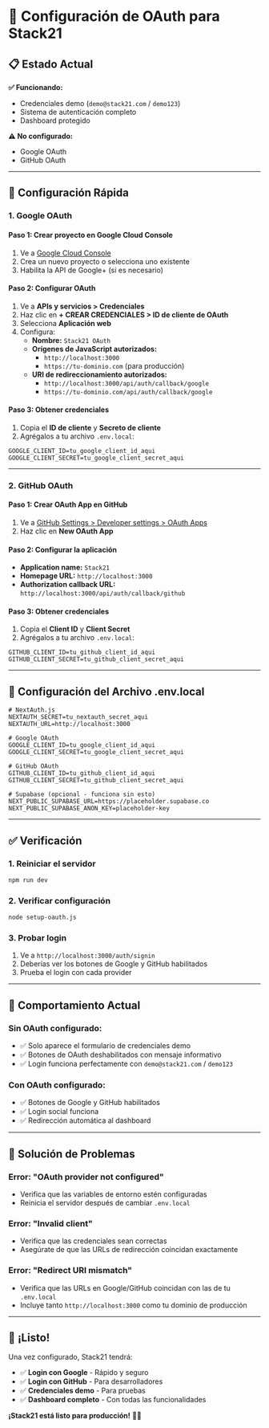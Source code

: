 # 🔐 **Configuración de OAuth para Stack21**

## 📋 **Estado Actual**

**✅ Funcionando:**
- Credenciales demo (`demo@stack21.com` / `demo123`)
- Sistema de autenticación completo
- Dashboard protegido

**⚠️ No configurado:**
- Google OAuth
- GitHub OAuth

---

## 🚀 **Configuración Rápida**

### **1. Google OAuth**

#### **Paso 1: Crear proyecto en Google Cloud Console**
1. Ve a [Google Cloud Console](https://console.cloud.google.com/)
2. Crea un nuevo proyecto o selecciona uno existente
3. Habilita la API de Google+ (si es necesario)

#### **Paso 2: Configurar OAuth**
1. Ve a **APIs y servicios > Credenciales**
2. Haz clic en **+ CREAR CREDENCIALES > ID de cliente de OAuth**
3. Selecciona **Aplicación web**
4. Configura:
   - **Nombre:** `Stack21 OAuth`
   - **Orígenes de JavaScript autorizados:**
     - `http://localhost:3000`
     - `https://tu-dominio.com` (para producción)
   - **URI de redireccionamiento autorizados:**
     - `http://localhost:3000/api/auth/callback/google`
     - `https://tu-dominio.com/api/auth/callback/google`

#### **Paso 3: Obtener credenciales**
1. Copia el **ID de cliente** y **Secreto de cliente**
2. Agrégalos a tu archivo `.env.local`:

```env
GOOGLE_CLIENT_ID=tu_google_client_id_aqui
GOOGLE_CLIENT_SECRET=tu_google_client_secret_aqui
```

---

### **2. GitHub OAuth**

#### **Paso 1: Crear OAuth App en GitHub**
1. Ve a [GitHub Settings > Developer settings > OAuth Apps](https://github.com/settings/applications/new)
2. Haz clic en **New OAuth App**

#### **Paso 2: Configurar la aplicación**
- **Application name:** `Stack21`
- **Homepage URL:** `http://localhost:3000`
- **Authorization callback URL:** `http://localhost:3000/api/auth/callback/github`

#### **Paso 3: Obtener credenciales**
1. Copia el **Client ID** y **Client Secret**
2. Agrégalos a tu archivo `.env.local`:

```env
GITHUB_CLIENT_ID=tu_github_client_id_aqui
GITHUB_CLIENT_SECRET=tu_github_client_secret_aqui
```

---

## 🔧 **Configuración del Archivo .env.local**

```env
# NextAuth.js
NEXTAUTH_SECRET=tu_nextauth_secret_aqui
NEXTAUTH_URL=http://localhost:3000

# Google OAuth
GOOGLE_CLIENT_ID=tu_google_client_id_aqui
GOOGLE_CLIENT_SECRET=tu_google_client_secret_aqui

# GitHub OAuth
GITHUB_CLIENT_ID=tu_github_client_id_aqui
GITHUB_CLIENT_SECRET=tu_github_client_secret_aqui

# Supabase (opcional - funciona sin esto)
NEXT_PUBLIC_SUPABASE_URL=https://placeholder.supabase.co
NEXT_PUBLIC_SUPABASE_ANON_KEY=placeholder-key
```

---

## ✅ **Verificación**

### **1. Reiniciar el servidor**
```bash
npm run dev
```

### **2. Verificar configuración**
```bash
node setup-oauth.js
```

### **3. Probar login**
1. Ve a `http://localhost:3000/auth/signin`
2. Deberías ver los botones de Google y GitHub habilitados
3. Prueba el login con cada provider

---

## 🎯 **Comportamiento Actual**

### **Sin OAuth configurado:**
- ✅ Solo aparece el formulario de credenciales demo
- ✅ Botones de OAuth deshabilitados con mensaje informativo
- ✅ Login funciona perfectamente con `demo@stack21.com` / `demo123`

### **Con OAuth configurado:**
- ✅ Botones de Google y GitHub habilitados
- ✅ Login social funciona
- ✅ Redirección automática al dashboard

---

## 🚨 **Solución de Problemas**

### **Error: "OAuth provider not configured"**
- Verifica que las variables de entorno estén configuradas
- Reinicia el servidor después de cambiar `.env.local`

### **Error: "Invalid client"**
- Verifica que las credenciales sean correctas
- Asegúrate de que las URLs de redirección coincidan exactamente

### **Error: "Redirect URI mismatch"**
- Verifica que las URLs en Google/GitHub coincidan con las de tu `.env.local`
- Incluye tanto `http://localhost:3000` como tu dominio de producción

---

## 🎉 **¡Listo!**

Una vez configurado, Stack21 tendrá:
- ✅ **Login con Google** - Rápido y seguro
- ✅ **Login con GitHub** - Para desarrolladores
- ✅ **Credenciales demo** - Para pruebas
- ✅ **Dashboard completo** - Con todas las funcionalidades

**¡Stack21 está listo para producción!** 🚀✨

